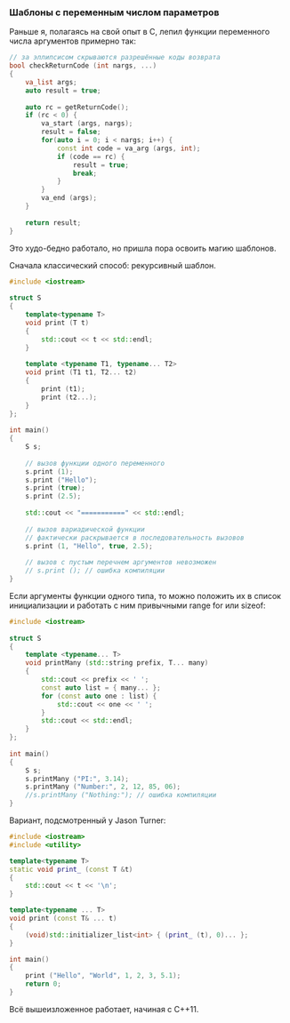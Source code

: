 ### Шаблоны с переменным числом параметров

Раньше я, полагаясь на свой опыт в C, лепил функции переменного числа аргументов примерно так:

```c++
// за эллипсисом скрываются разрешённые коды возврата
bool checkReturnCode (int nargs, ...)
{
    va_list args;
    auto result = true;
 
    auto rc = getReturnCode();
    if (rc < 0) {
        va_start (args, nargs);
        result = false;
        for(auto i = 0; i < nargs; i++) {
            const int code = va_arg (args, int);
            if (code == rc) {
                result = true;
                break;
            }
        }
        va_end (args);
    }
 
    return result;
}
```

Это худо-бедно работало, но пришла пора освоить магию шаблонов.

Сначала классический способ: рекурсивный шаблон.

```c++
#include <iostream>
 
struct S
{
    template<typename T>
    void print (T t)
    {
        std::cout << t << std::endl;
    }
 
    template <typename T1, typename... T2>
    void print (T1 t1, T2... t2)
    {
        print (t1);
        print (t2...);
    }
};
 
int main()
{
    S s;
 
    // вызов функции одного переменного
    s.print (1);
    s.print ("Hello");
    s.print (true);
    s.print (2.5);
 
    std::cout << "===========" << std::endl;
 
    // вызов вариадической функции
    // фактически раскрывается в последовательность вызовов
    s.print (1, "Hello", true, 2.5);
 
    // вызов с пустым перечнем аргументов невозможен
    // s.print (); // ошибка компиляции
}
```
Если аргументы функции одного типа, то можно положить их в список инициализации и работать с ним привычными range for или sizeof:

```c++
#include <iostream>
 
struct S
{
    template <typename... T>
    void printMany (std::string prefix, T... many)
    {
        std::cout << prefix << ' ';
        const auto list = { many... };
        for (const auto one : list) {
            std::cout << one << ' ';
        }
        std::cout << std::endl;
    }
};
 
int main()
{
    S s;
    s.printMany ("PI:", 3.14);
    s.printMany ("Number:", 2, 12, 85, 06);
    //s.printMany ("Nothing:"); // ошибка компиляции
}
```

Вариант, подсмотренный у Jason Turner:

```c++
#include <iostream>
#include <utility>

template<typename T>
static void print_ (const T &t)
{
    std::cout << t << '\n';
}

template<typename ... T>
void print (const T& ... t)
{
    (void)std::initializer_list<int> { (print_ (t), 0)... };
}

int main()
{
    print ("Hello", "World", 1, 2, 3, 5.1);
    return 0;
}
```

Всё вышеизложенное работает, начиная с C++11.

